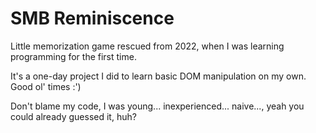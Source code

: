 # SMB Reminiscence 
Little memorization game rescued from 2022, when I was learning programming for the first time. 

It's a one-day project I did to learn basic DOM manipulation on my own. Good ol' times :')

Don't blame my code, I was young... inexperienced... naive..., yeah you could already guessed it, huh?
